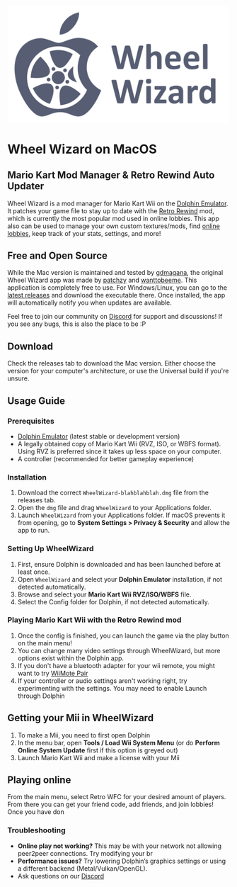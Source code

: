 <p align="center">
  <img src="https://github.com/TeamWheelWizard/.github/blob/main/images/macos_WheelWizard_text_icon.png" alt="Wheel Wizard Macos Logo" width="500"/>
</p>

# Wheel Wizard on MacOS

## Mario Kart Mod Manager & Retro Rewind Auto Updater

Wheel Wizard is a mod manager for Mario Kart Wii on the [Dolphin Emulator](https://dolphin-emu.org/). It patches your game file to stay up to date with the [Retro Rewind](https://wiki.tockdom.com/wiki/Retro_Rewind) mod, which is currently the most popular mod used in online lobbies. This app also can be used to manage your own custom textures/mods, find [online lobbies](https://kevinvg207.github.io/rr-rooms/), keep track of your stats, settings, and more!

## Free and Open Source

While the Mac version is maintained and tested by [gdmagana](https://github.com/gdmagana), the original Wheel Wizard app was made by [patchzy](https://github.com/patchzyy) and [wanttobeeme](https://github.com/wanttobeeme). This application is completely free to use. For Windows/Linux, you can go to the [latest releases](https://github.com/TeamWheelWizard/WheelWizard/releases) and download the executable there. Once installed, the app will automatically notify you when updates are available.

Feel free to join our community on [Discord](https://discord.gg/vZ7T2wJnsq) for support and discussions! If you see any bugs, this is also the place to be :P

## Download
Check the releases tab to download the Mac version. Either choose the version for your computer's architecture, or use the Universal build if you're unsure.

## Usage Guide

### Prerequisites
- [Dolphin Emulator](https://dolphin-emu.org/) (latest stable or development version)
- A legally obtained copy of Mario Kart Wii (RVZ, ISO, or WBFS format). Using RVZ is preferred since it takes up less space on your computer.
- A controller (recommended for better gameplay experience)

### Installation
1. Download the correct `WheelWizard-blahblahblah.dmg` file from the releases tab.
2. Open the `dmg` file and drag `WheelWizard` to your Applications folder.
3. Launch `WheelWizard` from your Applications folder. If macOS prevents it from opening, go to **System Settings > Privacy & Security** and allow the app to run.

### Setting Up WheelWizard
1. First, ensure Dolphin is downloaded and has been launched before at least once.
2. Open `WheelWizard` and select your **Dolphin Emulator** installation, if not detected automatically.
3. Browse and select your **Mario Kart Wii RVZ/ISO/WBFS** file.
4. Select the Config folder for Dolphin, if not detected automatically.

### Playing Mario Kart Wii with the Retro Rewind mod
1. Once the config is finished, you can launch the game via the play button on the main menu!
2. You can change many video settings through WheelWizard, but more options exist within the Dolphin app.
3. If you don't have a bluetooth adapter for your wii remote, you might want to try [WiiMote Pair](https://github.com/dolphin-emu/WiimotePair)
4. If your controller or audio settings aren't working right, try experimenting with the settings. You may need to enable Launch through Dolphin


## Getting your Mii in WheelWizard
1. To make a Mii, you need to first open Dolphin
2. In the menu bar, open **Tools / Load Wii System Menu** (or do **Perform Online System Update** first if this option is greyed out)
3. Launch Mario Kart Wii and make a license with your Mii


## Playing online
From the main menu, select Retro WFC for your desired amount of players. From there you can get your friend code, add friends, and join lobbies!
Once you have don

### Troubleshooting
- **Online play not working?** This may be with your network not allowing peer2peer connections. Try modifying your br
- **Performance issues?** Try lowering Dolphin’s graphics settings or using a different backend (Metal/Vulkan/OpenGL).
- Ask questions on our [Discord](https://discord.gg/vZ7T2wJnsq)


